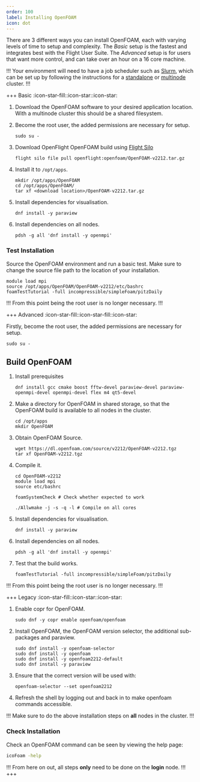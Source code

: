 ```yaml
---
order: 100
label: Installing OpenFOAM
icon: dot
---
```


There are 3 different ways you can install OpenFOAM, each with varying levels of time to setup and complexity. The *Basic* setup is the fastest and integrates best with the Flight User Suite. The *Advanced* setup is for users that want more control, and can take over an hour on a 16 core machine.


!!!
Your environment will need to have a job scheduler such as [Slurm](/hpc_environment_usage/slurm_environment_usage/slurm_scheduler/), which can be set up by following the instructions for a [standalone](/cluster_build_methods/standalone_cluster/) or [multinode]() cluster.
!!!


+++ Basic  :icon-star-fill::icon-star::icon-star:


1. Download the OpenFOAM software to your desired application location. With a multinode cluster this should be a shared filesystem. 


2. Become the root user, the added permissions are necessary for setup.
    ```
    sudo su -
    ```

3. Download OpenFlight OpenFOAM build using [Flight Silo](/flight_environment_usage/flight_tools/flight_silo/)
    ```
    flight silo file pull openflight:openfoam/OpenFOAM-v2212.tar.gz
    ```

4. Install it to `/opt/apps`.
    ```
    mkdir /opt/apps/OpenFOAM
    cd /opt/apps/OpenFOAM/
    tar xf <download location>/OpenFOAM-v2212.tar.gz
    ```


5. Install dependencies for visualisation.
    ```
    dnf install -y paraview
    ```

6. Install dependencies on all nodes.
    ```
    pdsh -g all 'dnf install -y openmpi'
    ```

### Test Installation

Source the OpenFOAM environment and run a basic test. Make sure to change the source file path to the location of your installation.
```
module load mpi
source /opt/apps/OpenFOAM/OpenFOAM-v2212/etc/bashrc
foamTestTutorial -full incompressible/simpleFoam/pitzDaily
```
!!!
From this point being the root user is no longer necessary.
!!!


+++ Advanced :icon-star-fill::icon-star-fill::icon-star:

Firstly, become the root user, the added permissions are necessary for setup.
```
sudo su -
```

## Build OpenFOAM

1. Install prerequisites

    ```
    dnf install gcc cmake boost fftw-devel paraview-devel paraview-openmpi-devel openmpi-devel flex m4 qt5-devel
    ```
2. Make a directory for OpenFOAM in shared storage, so that the OpenFOAM build is available to all nodes in the cluster.
    ```
    cd /opt/apps
    mkdir OpenFOAM
    ```

3. Obtain OpenFOAM Source.
    ```
    wget https://dl.openfoam.com/source/v2212/OpenFOAM-v2212.tgz
    tar xf OpenFOAM-v2212.tgz
    ```

4. Compile it.
    ```
    cd OpenFOAM-v2212
    module load mpi
    source etc/bashrc

    foamSystemCheck # Check whether expected to work

    ./Allwmake -j -s -q -l # Compile on all cores
    ```

5. Install dependencies for visualisation.
    ```
    dnf install -y paraview
    ```

6. Install dependencies on all nodes.
    ```
    pdsh -g all 'dnf install -y openmpi'
    ```

7. Test that the build works.
    ```
    foamTestTutorial -full incompressible/simpleFoam/pitzDaily
    ```


!!!
From this point being the root user is no longer necessary.
!!!


+++ Legacy :icon-star-fill::icon-star::icon-star:


1. Enable copr for OpenFOAM.
    ```
    sudo dnf -y copr enable openfoam/openfoam
    ```

2. Install OpenFOAM, the OpenFOAM version selector, the additional sub-packages and paraview.
    ```
    sudo dnf install -y openfoam-selector
    sudo dnf install -y openfoam
    sudo dnf install -y openfoam2212-default
    sudo dnf install -y paraview
    ```


3. Ensure that the correct version will be used with:
    ```
    openfoam-selector --set openfoam2212
    ```

4. Refresh the shell by logging out and back in to make openfoam commands accessible.

!!!
Make sure to do the above installation steps on **all** nodes in the cluster.
!!!


### Check Installation


Check an OpenFOAM command can be seen by viewing the help page:

```bash
icoFoam -help
```

!!!
From here on out, all steps **only** need to be done on the **login** node.
!!!
+++